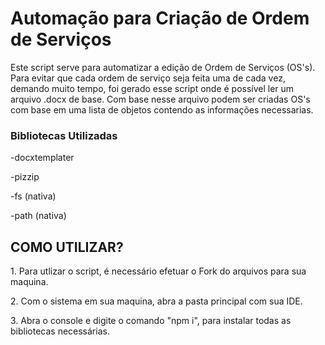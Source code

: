 <h1><strong>Automação para Criação de Ordem de Serviços</strong></h1>
<p>Este script serve para automatizar a edição de Ordem de Serviços (OS's). Para evitar que cada ordem de serviço seja feita uma de cada vez, demando muito tempo, foi gerado esse script onde é possível ler um arquivo .docx de base. Com base nesse arquivo podem ser criadas OS's com base em uma lista de objetos contendo as informações necessarias.</p>
<h3>Bibliotecas Utilizadas</h3>
<p>-docxtemplater</p>
<p>-pizzip</p>
<p>-fs (nativa)</p>
<p>-path (nativa)</p>
<h2>COMO UTILIZAR?</h2>
<p>1. Para utlizar o script, é necessário efetuar o Fork do arquivos para sua maquina.</p>
<p>2. Com o sistema em sua maquina, abra a pasta principal com sua IDE.</p>
<p>3. Abra o console e digite o comando "npm i", para instalar todas as bibliotecas necessárias.</p>
<p></p>

